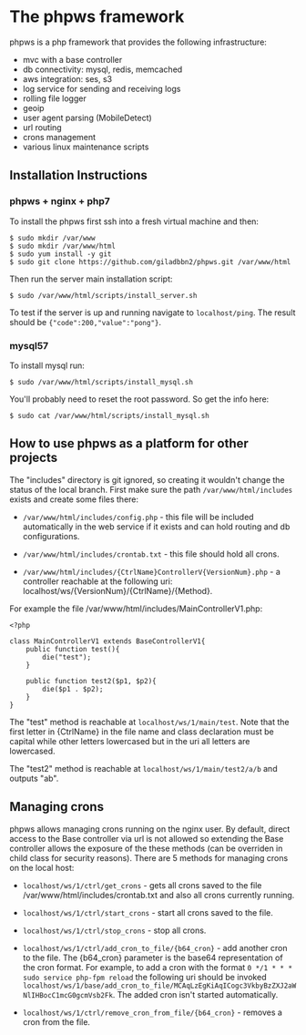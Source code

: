 # The phpws framework

phpws is a php framework that provides the following infrastructure:
* mvc with a base controller
* db connectivity: mysql, redis, memcached
* aws integration: ses, s3
* log service for sending and receiving logs
* rolling file logger
* geoip
* user agent parsing (MobileDetect)
* url routing
* crons management
* various linux maintenance scripts

## Installation Instructions

### phpws + nginx + php7

To install the phpws first ssh into a fresh virtual machine and then:
```
$ sudo mkdir /var/www
$ sudo mkdir /var/www/html
$ sudo yum install -y git
$ sudo git clone https://github.com/giladbbn2/phpws.git /var/www/html
```
Then run the server main installation script:
```
$ sudo /var/www/html/scripts/install_server.sh
```
To test if the server is up and running navigate to `localhost/ping`. The result should
be `{"code":200,"value":"pong"}`.

### mysql57

To install mysql run:
```
$ sudo /var/www/html/scripts/install_mysql.sh
```
You'll probably need to reset the root password. So get the info here:
```
$ sudo cat /var/www/html/scripts/install_mysql.sh
```

## How to use phpws as a platform for other projects

The "includes" directory is git ignored, so creating it wouldn't change the status of the local branch.
First make sure the path `/var/www/html/includes` exists and create some files there:

* `/var/www/html/includes/config.php` - this file will be included automatically in the web service if it exists and can hold
routing and db configurations.

* `/var/www/html/includes/crontab.txt` - this file should hold all crons.

* `/var/www/html/includes/{CtrlName}ControllerV{VersionNum}.php` - a controller reachable at the following uri: localhost/ws/{VersionNum}/{CtrlName}/{Method}.

For example the file /var/www/html/includes/MainControllerV1.php:
```
<?php

class MainControllerV1 extends BaseControllerV1{
    public function test(){
        die("test");
    }

    public function test2($p1, $p2){
        die($p1 . $p2);
    }
}
```
The "test" method is reachable at `localhost/ws/1/main/test`.
Note that the first letter in {CtrlName} in the file name and class declaration must be capital while other letters lowercased but in the uri all letters are lowercased.

The "test2" method is reachable at `localhost/ws/1/main/test2/a/b` and outputs "ab".

## Managing crons

phpws allows managing crons running on the nginx user. By default, direct access to the Base controller via url is not allowed so extending the Base controller allows the exposure of the these methods (can be overriden in child class for security reasons).
There are 5 methods for managing crons on the local host:
* `localhost/ws/1/ctrl/get_crons` - gets all crons saved to the file /var/www/html/includes/crontab.txt and also all crons currently running.

* `localhost/ws/1/ctrl/start_crons` - start all crons saved to the file.

* `localhost/ws/1/ctrl/stop_crons` - stop all crons.

* `localhost/ws/1/ctrl/add_cron_to_file/{b64_cron}` - add another cron to the file. The {b64_cron} parameter is the base64 representation of the cron format. For example, to add a cron with the format `0 */1 * * * sudo service php-fpm reload` the following uri should be invoked `localhost/ws/1/base/add_cron_to_file/MCAqLzEgKiAqICogc3VkbyBzZXJ2aWNlIHBocC1mcG0gcmVsb2Fk`.
The added cron isn't started automatically.

* `localhost/ws/1/ctrl/remove_cron_from_file/{b64_cron}` - removes a cron from the file.
